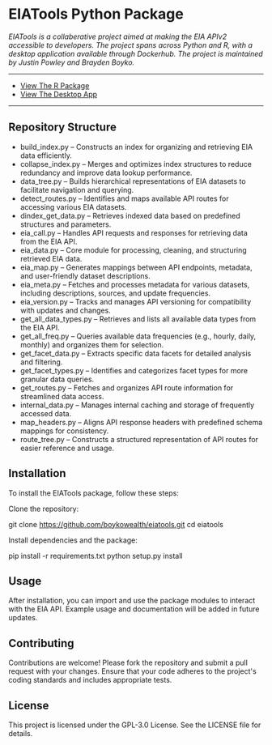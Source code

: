 # EIATools Python Package
_EIATools is a collaberative project aimed at making the EIA APIv2 accessible to developers. The project spans across Python and R, with a desktop application available through Dockerhub. The project is maintained by Justin Powley and Brayden Boyko._

---
+ [View The R Package](https://github.com/jspowley/eiatools)
+ [View The Desktop App](https://hub.docker.com/r/jspowley/eiatools_shiny)
---
## Repository Structure
+ build_index.py – Constructs an index for organizing and retrieving EIA data efficiently.
+ collapse_index.py – Merges and optimizes index structures to reduce redundancy and improve data lookup performance.
+ data_tree.py – Builds hierarchical representations of EIA datasets to facilitate navigation and querying.
+ detect_routes.py – Identifies and maps available API routes for accessing various EIA datasets.
+ dindex_get_data.py – Retrieves indexed data based on predefined structures and parameters.
+ eia_call.py – Handles API requests and responses for retrieving data from the EIA API.
+ eia_data.py – Core module for processing, cleaning, and structuring retrieved EIA data.
+ eia_map.py – Generates mappings between API endpoints, metadata, and user-friendly dataset descriptions.
+ eia_meta.py – Fetches and processes metadata for various datasets, including descriptions, sources, and update frequencies.
+ eia_version.py – Tracks and manages API versioning for compatibility with updates and changes.
+ get_all_data_types.py – Retrieves and lists all available data types from the EIA API.
+ get_all_freq.py – Queries available data frequencies (e.g., hourly, daily, monthly) and organizes them for selection.
+ get_facet_data.py – Extracts specific data facets for detailed analysis and filtering.
+ get_facet_types.py – Identifies and categorizes facet types for more granular data queries.
+ get_routes.py – Fetches and organizes API route information for streamlined data access.
+ internal_data.py – Manages internal caching and storage of frequently accessed data.
+ map_headers.py – Aligns API response headers with predefined schema mappings for consistency.
+ route_tree.py – Constructs a structured representation of API routes for easier reference and usage.

## Installation

To install the EIATools package, follow these steps:

Clone the repository:

git clone https://github.com/boykowealth/eiatools.git
cd eiatools

Install dependencies and the package:

pip install -r requirements.txt
python setup.py install

## Usage

After installation, you can import and use the package modules to interact with the EIA API. Example usage and documentation will be added in future updates.

## Contributing

Contributions are welcome! Please fork the repository and submit a pull request with your changes. Ensure that your code adheres to the project's coding standards and includes appropriate tests.

## License

This project is licensed under the GPL-3.0 License. See the LICENSE file for details.

 
